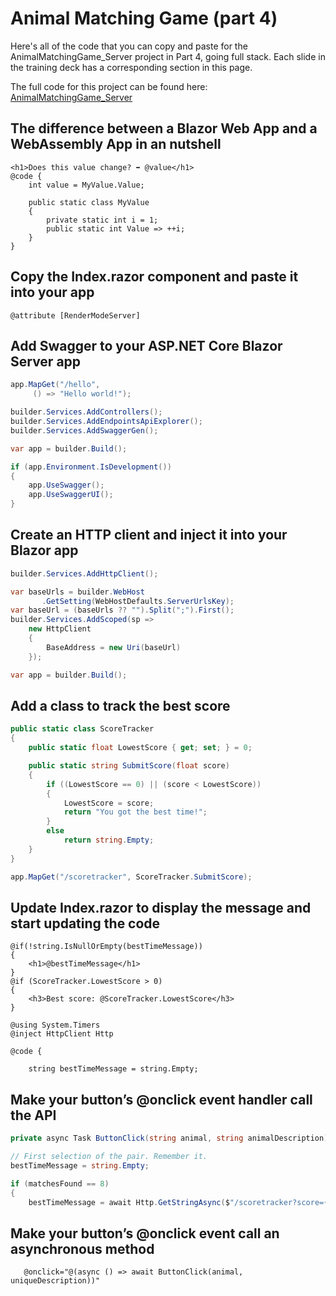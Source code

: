 # Animal Matching Game (part 4)

Here's all of the code that you can copy and paste for the AnimalMatchingGame_Server project in Part 4, going full stack. Each slide in the training deck has a corresponding section in this page.

The full code for this project can be found here: [AnimalMatchingGame_Server](https://github.com/andrewstellman/blazor-training/tree/main/Code/AnimalMatchingGame_Server)

## The difference between a Blazor Web App and a WebAssembly App in an nutshell

```razor
<h1>Does this value change? ➡️ @value</h1>
@code {
    int value = MyValue.Value;

    public static class MyValue
    {
        private static int i = 1;
        public static int Value => ++i;
    }
}
```

## Copy the Index.razor component and paste it into your app

```razor
@attribute [RenderModeServer]
```

## Add Swagger to your ASP.NET Core Blazor Server app

```c#
app.MapGet("/hello",
     () => "Hello world!");
```

```c#
builder.Services.AddControllers();
builder.Services.AddEndpointsApiExplorer();
builder.Services.AddSwaggerGen();

var app = builder.Build();

if (app.Environment.IsDevelopment())
{
    app.UseSwagger();
    app.UseSwaggerUI();
}
```

## Create an HTTP client and inject it into your Blazor app

```c#
builder.Services.AddHttpClient();

var baseUrls = builder.WebHost
       .GetSetting(WebHostDefaults.ServerUrlsKey);
var baseUrl = (baseUrls ?? "").Split(";").First();
builder.Services.AddScoped(sp =>
    new HttpClient
    {
        BaseAddress = new Uri(baseUrl)
    });

var app = builder.Build();
```

## Add a class to track the best score

```c#
public static class ScoreTracker
{
    public static float LowestScore { get; set; } = 0;

    public static string SubmitScore(float score)
    {
        if ((LowestScore == 0) || (score < LowestScore))
        {
            LowestScore = score;
            return "You got the best time!";
        }
        else
            return string.Empty;
    }
}
```

```c#
app.MapGet("/scoretracker", ScoreTracker.SubmitScore);
```

## Update Index.razor to display the message and start updating the code

```razor
@if(!string.IsNullOrEmpty(bestTimeMessage))
{
    <h1>@bestTimeMessage</h1>
}
@if (ScoreTracker.LowestScore > 0)
{
    <h3>Best score: @ScoreTracker.LowestScore</h3>
}
```

```razor
@using System.Timers
@inject HttpClient Http

@code {

    string bestTimeMessage = string.Empty;
```

## Make your button’s @onclick event handler call the API

```c#
private async Task ButtonClick(string animal, string animalDescription)
```

```c#
// First selection of the pair. Remember it.
bestTimeMessage = string.Empty;
```

```c#
if (matchesFound == 8)
{
    bestTimeMessage = await Http.GetStringAsync($"/scoretracker?score={tenthsOfSecondsElapsed / 10F}");
```

## Make your button’s @onclick event call an asynchronous method

```razor
   @onclick="@(async () => await ButtonClick(animal, uniqueDescription))"
```


